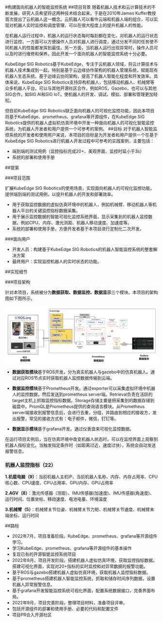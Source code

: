#构建面向机器人的智能监控系统
##项目背景
随着机器人技术和云计算技术的不断发展，研究人员希望将这两种技术结合起来，于是在2010年James Kuffer教授首次提出了云机器人这一概念。云机器人可以看作云端和机器人端的组合，可以实现对机器人实时监控和调度管理，可以在很大程度上的提升机器人的性能。

在机器人运行过程中，机器人的运行状态每时每刻都在变化，对机器人的运行状态进行监控，一方面可以方便操作人员对机器人进行调度，通过分发不同的任务使不同机器人的性能都发挥到最佳。另一方面，当机器人运行出现异常时，操作人员可以及时进行维修和保养。因此开发一个面向机器人的智能监控系统十分必要。


KubeEdge SIG Robotics基于KubeEdge，专注于云机器人领域，将云计算技术与机器人技术集成到一起，特别是基于云边缘协作架构的机器人管理系统，赋能现有机器人生态系统。基于边缘云协同架构，提高了机器人智能化程度和开发效率。具体来说，KubeEdge SIG Robotics支持异构机器人，包括移动机器人、机械臂等众多机器人平台。可以与其他开源社区合作，例如ROS，Gazebo，也可以与其他SIG合作，如SIG AI和SIG IoT。使机器人的开发、调试、模拟、部署和管理更加轻松。

但目前KubeEdge SIG Robotics缺乏面向机器人的可视化监控功能，因此本项目将基于KubeEdge、prometheus、grafana等开源组件，在KubeEdge SIG Robotics提供的机器人虚拟机仿真环境中开发一种面向机器人的可视化智能监控系统，为机器人开发者和用户提供一个可参考的案例。
##目标
对于机器人智能监控系统的开发者和使用用户来说，本项目的目标是为开发者和用户提供一个在基于KubeEdge SIG Robotics进行机器人开发过程中可参考的实践案例，主要包括：

- 端到端的测试用例（监控指标完成20+、美观界面、监控时延小于3s）
- 系统的部署和使用手册

##提案

###项目范围

扩展KubeEdge SIG Robotics的使用场景，实现面向机器人的可视化监控功能，提供端到端的测试用例，以提升机器人的开发和部署效率。

- 用于获取监控数据的虚拟仿真环境中的机器人，例如机械臂、移动机器人等机器人平台的关键监控指标数据采集。
- 用于展示监控数据的智能可视化监控系统界面，显示采集到的机器人监控数据，例如CPU、内存、激光测距、机器人移动速度、加速度等。
- 系统的部署和使用手册，方便开发者基于本项目进行定制化二次开发。

###面向用户

- 开发人员：构建基于KubeEdge SIG Robotics的机器人智能监控系统的整套解决方案
- 最终用户：实现监控机器人的实时状态的功能。

##实现细节

###项目架构

针对本项目，系统被分为**数据获取、数据监控、数据显示**三个模块。本项目的架构图如下图所示。

![](1.png)

- **数据获取模块**基于ROS开发，分为真实机器人与gazebo中的仿真机器人。通过对应ROS节点实时获取机器人监控数据传输到云端。

- **数据监控模块**基于Prometheus开发。通过exporter可以采集虚拟环境中机器人的监控数据，然后发送到prometheus server端。Retrieval负责在活跃的target主机上抓取监控指标数据。Storage存储主要是把采集到的数据存储到磁盘中。PromQL是Prometheus提供的查询语言模块。从Prometheus server端接收到报警信息后，会进行去重，分组，并路由到相应的接收方，发出报警，常见的接收方式有：电子邮件，微信，钉钉等。

- **数据显示模块**基于grafana开发。通过仪表盘来可视化监控数据。

在运行项目实例后，当在仿真环境中改变机器人状态时，可以在监控界面上观察到机器人指标变化。当触发指定条件时（如距离过近，速度过快），系统会自动发送报警信息。

### 机器人监控指标（22） ###


**1.机载电脑（9）**：当前机器人主机IP、当前机器人名称、内存、内存占用率、CPU核心数、CPU速度、CPU占用率、GPU内存、GPU占用率

**2.AGV（8）**：激光传感器（测距）、IMU传感器(加速度)、IMU传感器(角速度)、运行时间、位置坐标、移动速度、电池电量、环境温度

**3.机械臂（5）**：机械臂关节位姿、机械臂关节力矩、机械臂关节速度、机械臂末端坐标、运行时间

##路标
- 2022年7月，项目准备阶段。KubeEdge、prometheus、grafana等开源组件学习。
 - 学习KubeEdge、prometheus、grafana等开源组件的基本操作
 - 复现已有的开源智能监控系统项目
- 2022年8月，项目开发阶段。搭建机器人虚拟仿真环境，获取监控指标数据。搭建可视化界面，实现对20+指标的实时监控和对异常数据的报警功能。
 - 基于ROS与gazebo搭建机器人虚拟仿真环境，获取机器人监控指标数据。
 - 基于prometheus搭建机器人智能监控系统，抓取和储存时间序列数据，设置机器人异常报警信息。
 - 基于grafana开发智能监控系统可视化界面，配置系统数据接口，完善界面布局。
- 2022年9月，项目完善阶段。整理项目材料，准备项目评审。
 - 包括开源组件的部署和使用手册、必要的代码和配置文件
 - 项目PR合入开源社区



